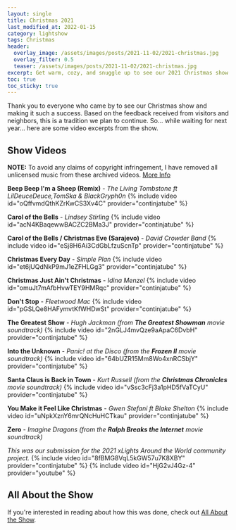```yaml
---
layout: single
title: Christmas 2021
last_modified_at: 2022-01-15
category: lightshow
tags: Christmas
header:
  overlay_image: /assets/images/posts/2021-11-02/2021-christmas.jpg
  overlay_filter: 0.5
  teaser: /assets/images/posts/2021-11-02/2021-christmas.jpg
excerpt: Get warm, cozy, and snuggle up to see our 2021 Christmas show!
toc: true
toc_sticky: true
---
```


Thank you to everyone who came by to see our Christmas show and making it such a success. Based on the feedback received from visitors and neighbors, this is a tradition we plan to continue. So... while waiting for next year... here are some video excerpts from the show.

## Show Videos

**NOTE:** To avoid any claims of copyright infringement, I have removed all unlicensed music from these archived videos. [More Info](/notices/re-audio-removal-from-videos/)

**Beep Beep I'm a Sheep (Remix)** - *The Living Tombstone ft LilDeuceDeuce,TomSka & BlackGryph0n*
{% include video id="oQffvmdQthKZrKwCS3Xv4C" provider="continjatube" %}

**Carol of the Bells** - *Lindsey Stirling*
{% include video id="acN4KBaqewwBACZC2BMa3J" provider="continjatube" %}

**Carol of the Bells / Christmas Eve (Sarajevo)** - *David Crowder Band*
{% include video id="eSj8H6Ai3CdGbLfzuScnTp" provider="continjatube" %}

**Christmas Every Day** - *Simple Plan*
{% include video id="et6jUQdNkP9mJ1eZFHLGg3" provider="continjatube" %}

**Christmas Just Ain't Christmas** - *Idina Menzel*
{% include video id="omuJt7mAfbHvwTEY9HMRqc" provider="continjatube" %}

**Don't Stop** - *Fleetwood Mac*
{% include video id="pGSLQe8HAFymvtKfWHDwSt" provider="continjatube" %}

**The Greatest Show** - *Hugh Jackman (from **The Greatest Showman** movie soundtrack)*
{% include video id="2nGLJ4mvQze9aApaC6DvbH" provider="continjatube" %}

**Into the Unknown** - *Panic! at the Disco (from the **Frozen II** movie soundtrack)* 
{% include video id="64bUZR15Mm8Wo4xnRCSbjY" provider="continjatube" %}

**Santa Claus is Back in Town** - *Kurt Russell (from the **Christmas Chronicles** movie soundtrack)*
{% include video id="vSsc3cFj3a1pHD5fVaTCyU" provider="continjatube" %}

**You Make it Feel Like Christmas** - *Gwen Stefani ft Blake Shelton*
{% include video id="uNpkXznY6mrQNcHuHCTkau" provider="continjatube" %}

**Zero** - *Imagine Dragons (from the **Ralph Breaks the Internet** movie soundtrack)*

*This was our submission for the 2021 xLights Around the World community project.*
{% include video id="8fBMG8VqL5kGW57u7K8XBY" provider="continjatube" %}
{% include video id="HjG2vJ4Gz-4" provider="youtube" %}


## All About the Show

If you're interested in reading about how this was done, check out <a href="https://chadgoode.com/projects/lightshow/show-Info/">All About the Show</a>.